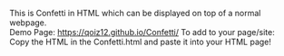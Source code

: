 This is Confetti in HTML which can be displayed on top of a normal webpage.                                                          
Demo Page: https://qoiz12.github.io/Confetti/
To add to your page/site: Copy the HTML in the Confetti.html and paste it into your HTML page!
